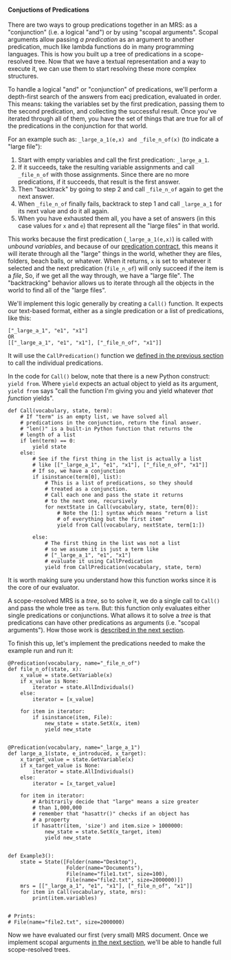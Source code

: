 #### Conjuctions of Predications
There are two ways to group predications together in an MRS: as a "conjunction" (i.e. a logical "and") or by using "scopal arguments". Scopal arguments allow passing *a predication* as an argument to another predication, much like lambda functions do in many programming languages. This is how you built up a tree of predications in a scope-resolved tree. Now that we have a textual representation and a way to execute it, we can use them to start resolving these more complex structures.

To handle a logical "and" or "conjunction" of predications, we'll perform a depth-first search of the answers from eacj predication, evaluated in order. This means: taking the variables set by the first predication, passing them to the second predication, and collecting the successful result. Once you've iterated through all of them, you have the set of things that are true for all of the predications in the conjunction for that world.

For an example such as: `_large_a_1(e,x) and _file_n_of(x)` (to indicate a "large file"):
1. Start with empty variables and call the first predication: `_large_a_1`. 
2. If it succeeds, take the resulting variable assignments and call `_file_n_of` with those assignments. Since there are no more predications, if it succeeds, that result is the first answer.
3. Then "backtrack" by going to step 2 and call `_file_n_of` again to get the next answer. 
4. When `_file_n_of` finally fails, backtrack to step 1 and call `_large_a_1` for its next value and do it all again. 
5. When you have exhausted them all, you have a set of answers (in this case values for `x` and `e`) that represent all the "large files" in that world.

This works because the first predication (`_large_a_1(e,x)`) is called with *unbound variables*, and because of our [predication contract](devhowtoPredicationContract), this means it will iterate through all the "large" things in the world, whether they are files, folders, beach balls, or whatever. When it returns, `x` is set to whatever it selected and the next predication (`file_n_of`) will only succeed if the item is a *file*, So, if we get all the way through, we have a "large file".  The "backtracking" behavior allows us to iterate through all the objects in the world to find all of the "large files".

We'll implement this logic generally by creating a `Call()` function. It expects our text-based format, either as a single predication or a list of predications, like this:
~~~
["_large_a_1", "e1", "x1"]
OR
[["_large_a_1", "e1", "x1"], ["_file_n_of", "x1"]]
~~~

It will use the `CallPredication()` function we [defined in the previous section](devhowtoMRSToPython) to call the individual predications. 

In the code for `Call()` below, note that there is a new Python construct: `yield from`.  Where `yield` expects an actual object to yield as its argument, `yield from` says "call the function I'm giving you and yield whatever *that function* yields".

~~~
def Call(vocabulary, state, term):
    # If "term" is an empty list, we have solved all
    # predications in the conjunction, return the final answer.
    # "len()" is a built-in Python function that returns the
    # length of a list
    if len(term) == 0:
        yield state
    else:
        # See if the first thing in the list is actually a list
        # like [["_large_a_1", "e1", "x1"], ["_file_n_of", "x1"]]
        # If so, we have a conjunction
        if isinstance(term[0], list):
            # This is a list of predications, so they should
            # treated as a conjunction.
            # Call each one and pass the state it returns
            # to the next one, recursively
            for nextState in Call(vocabulary, state, term[0]):
                # Note the [1:] syntax which means "return a list
                # of everything but the first item"
                yield from Call(vocabulary, nextState, term[1:])

        else:
            # The first thing in the list was not a list
            # so we assume it is just a term like
            # ["_large_a_1", "e1", "x1"]
            # evaluate it using CallPredication
            yield from CallPredication(vocabulary, state, term)
~~~

It is worth making sure you understand how this function works since it is the core of our evaluator. 

A scope-resolved MRS is a *tree*, so to solve it, we do a single call to `Call()` and pass the whole tree as `term`. But: this function only evaluates either single predications or conjunctions. What allows it to solve a *tree* is that predications can have other predications as arguments (i.e. "scopal arguments"). How those work is [described in the next section](devhowtoScopalArguments).

To finish this up, let's implement the predications needed to make the example run and run it:

~~~
@Predication(vocabulary, name="_file_n_of")
def file_n_of(state, x):
    x_value = state.GetVariable(x)
    if x_value is None:
        iterator = state.AllIndividuals()
    else:
        iterator = [x_value]

    for item in iterator:
        if isinstance(item, File):
            new_state = state.SetX(x, item)
            yield new_state


@Predication(vocabulary, name="_large_a_1")
def large_a_1(state, e_introduced, x_target):
    x_target_value = state.GetVariable(x)
    if x_target_value is None:
        iterator = state.AllIndividuals()
    else:
        iterator = [x_target_value]

    for item in iterator:
        # Arbitrarily decide that "large" means a size greater
        # than 1,000,000 
        # remember that "hasattr()" checks if an object has
        # a property
        if hasattr(item, 'size') and item.size > 1000000:
            new_state = state.SetX(x_target, item)
            yield new_state

    
def Example3():
    state = State([Folder(name="Desktop"),
                   Folder(name="Documents"),
                   File(name="file1.txt", size=100),
                   File(name="file2.txt", size=2000000)])
    mrs = [["_large_a_1", "e1", "x1"], ["_file_n_of", "x1"]]
    for item in Call(vocabulary, state, mrs):
        print(item.variables)
        
        
# Prints:
# File(name="file2.txt", size=2000000)
~~~

Now we have evaluated our first (very small) MRS document. Once we implement scopal arguments [in the next section](devhowtoScopalArguments), we'll be able to handle full scope-resolved trees.